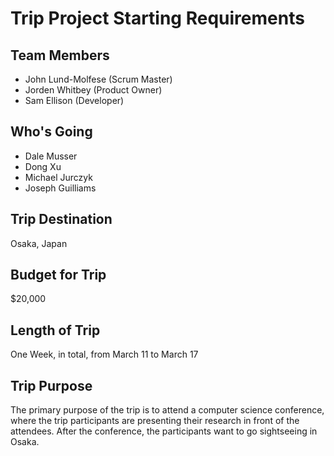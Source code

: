 # Trip Project Starting Requirements

## Team Members
  * John Lund-Molfese (Scrum Master)
  * Jorden Whitbey (Product Owner)
  * Sam Ellison (Developer)

## Who's Going
  * Dale Musser
  * Dong Xu
  * Michael Jurczyk
  * Joseph Guilliams
## Trip Destination
Osaka, Japan
## Budget for Trip
$20,000
## Length of Trip
One Week, in total, from March 11 to March 17
## Trip Purpose
The primary purpose of the trip is to attend a computer science conference, where the trip participants are presenting their research in front of the attendees. After the conference, the participants want to go sightseeing in Osaka.
